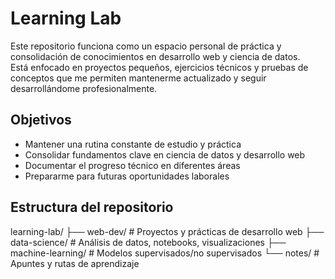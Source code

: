 # Learning Lab

Este repositorio funciona como un espacio personal de práctica y consolidación de conocimientos en desarrollo web y ciencia de datos.  
Está enfocado en proyectos pequeños, ejercicios técnicos y pruebas de conceptos que me permiten mantenerme actualizado y seguir desarrollándome profesionalmente.

## Objetivos

- Mantener una rutina constante de estudio y práctica
- Consolidar fundamentos clave en ciencia de datos y desarrollo web
- Documentar el progreso técnico en diferentes áreas
- Prepararme para futuras oportunidades laborales

## Estructura del repositorio

learning-lab/
├── web-dev/ # Proyectos y prácticas de desarrollo web
├── data-science/ # Análisis de datos, notebooks, visualizaciones
├── machine-learning/ # Modelos supervisados/no supervisados
└── notes/ # Apuntes y rutas de aprendizaje